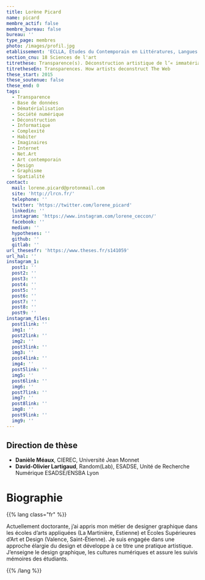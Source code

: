 ```yaml
---
title: Lorène Picard
name: picard
membre_actif: false
membre_bureau: false
bureau: ''
type_page: membres
photo: /images/profil.jpg
etablissement: 'ECLLA, Études du Contemporain en Littératures, Langues et Arts, EA n°3068 '
section_cnu: 18 Sciences de l'art
titrethese: Transparence(s). Déconstruction artistique de l’« immatérialité » du Web
titretheseEn: Transparences. How artists deconstruct The Web
these_start: 2015
these_soutenue: false
these_end: 0
tags:
  - Transparence
  - Base de données
  - Dématérialisation
  - Société numérique
  - Déconstruction
  - Informatique
  - Complexité
  - Habiter
  - Imaginaires
  - Internet
  - Net.Art
  - Art contemporain
  - Design
  - Graphisme
  - Spatialité
contact:
  mail: lorene.picard@protonmail.com
  site: 'http://lrcn.fr/'
  telephone: ''
  twitter: 'https://twitter.com/lorene_picard'
  linkedin: ''
  instagram: 'https://www.instagram.com/lorene_ceccon/'
  facebook: ''
  medium: ''
  hypotheses: ''
  github: ''
  gitlab: ''
url_thesesfr: 'https://www.theses.fr/s141059'
url_hal: ''
instagram_1:
  post1: ''
  post2: ''
  post3: ''
  post4: ''
  post5: ''
  post6: ''
  post7: ''
  post8: ''
  post9: ''
instagram_files:
  post1link: ''
  img1: ''
  post2link: ''
  img2: ''
  post3link: ''
  img3: ''
  post4link: ''
  img4: ''
  post5link: ''
  img5: ''
  post6link: ''
  img6: ''
  post7link: ''
  img7: ''
  post8link: ''
  img8: ''
  post9link: ''
  img9: ''
---
```


<!-- Supprimer les parties non remplies (supprimer les blocks de lang s'il n'y a pas deux langues). Tu es libre d'ajouter ce que tu veux à cette partie -->

## Direction de thèse

* **Danièle Méaux**, CIEREC, Université Jean Monnet
* **David-Olivier Lartigaud**, Random(Lab), ESADSE, Unité de Recherche Numérique ESADSE/ENSBA Lyon

# Biographie

{{% lang class="fr" %}}

Actuellement doctorante, j’ai appris mon métier de designer graphique dans les écoles d’arts appliquées (La Martinière, Estienne) et Écoles Supérieures d’Art et Design (Valence, Saint-Étienne). Je suis engagée dans une approche élargie du design et développe à ce titre une pratique artistique. J’enseigne le design graphique, les cultures numériques et assure les suivis mémoires des étudiants.

{{% /lang %}}

